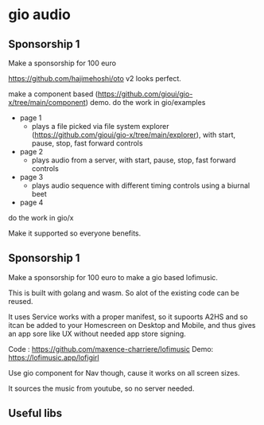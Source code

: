 # gio audio


## Sponsorship 1

Make a sponsorship for 100 euro

https://github.com/hajimehoshi/oto v2 looks perfect.

make a component based (https://github.com/gioui/gio-x/tree/main/component) demo. do the work in gio/examples
- page 1
  - plays a file picked via file system explorer (https://github.com/gioui/gio-x/tree/main/explorer), with start, pause, stop, fast forward controls
- page 2
  - plays audio from a server, with start, pause, stop, fast forward controls
- page 3
  - plays audio sequence with different timing controls using a biurnal beet
- page 4
  

do the work in gio/x

Make it supported so everyone benefits.

## Sponsorship 1

Make a sponsorship for 100 euro to make a gio based lofimusic.

This is built with golang and wasm. So alot of the existing code can be reused.

It uses Service works with a proper manifest, so it supoorts A2HS and so itcan be added to your Homescreen on Desktop and Mobile, and thus gives an app sore like UX without needed app store signing.

Code : https://github.com/maxence-charriere/lofimusic
Demo: https://lofimusic.app/lofigirl

Use gio component for Nav though, cause it works on all screen sizes.

It sources the music from youtube, so no server needed.

## Useful libs



